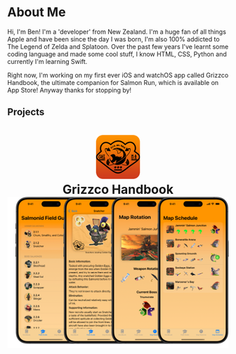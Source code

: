 # About Me
Hi, I'm Ben! I'm a 'developer' from New Zealand. 
I'm a huge fan of all things Apple and have been since the day I was born, I'm also 100% addicted to The Legend of Zelda and Splatoon. Over the past few years I've learnt some coding language and made some cool stuff, I know HTML, CSS, Python and currently I'm learning Swift. 

Right now, I'm working on my first ever iOS and watchOS app called Grizzco Handbook, the ultimate companion for Salmon Run, which is available on App Store! Anyway thanks for stopping by!
## Projects

<h1 align="center">
  <img src="https://raw.githubusercontent.com/Bentheminernz/bentheminernz/main/ReadMeIcon.png" width="100">
  <br>
  <b>Grizzco Handbook</b>
  <img src="https://github.com/Bentheminernz/bentheminernz/blob/main/AppScreenshotCollection.png?raw=true" width="650">
</h1>
